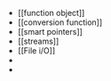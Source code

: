 - [[function object]]
- [[conversion function]]
- [[smart pointers]]
- [[streams]]
- [[File i/O]]
-
-